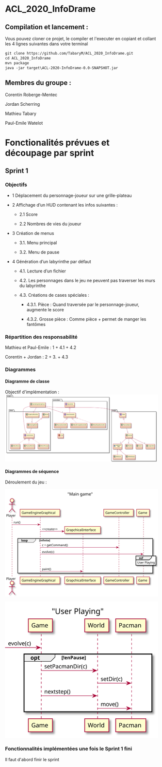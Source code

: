 # ACL_2020_InfoDrame

## Compilation et lancement :

Vous pouvez cloner ce projet, le compiler et l'executer en copiant 
et collant les 4 lignes suivantes dans votre terminal

```
git clone https://github.com/TabaryM/ACL_2020_InfoDrame.git
cd ACL_2020_InfoDrame
mvn package
java -jar target\ACL-2020-InfoDrame-0.0-SNAPSHOT.jar
```

## Membres du groupe : 
Corentin Roberge-Mentec

Jordan Scherring

Mathieu Tabary

Paul-Emile Watelot

# Fonctionalités prévues et découpage par sprint

## Sprint 1
### Objectifs
 - 1 Déplacement du personnage-joueur sur une grille-plateau
 - 2 Affichage d’un HUD contenant les infos suivantes :
 
    - 2.1 Score

    - 2.2 Nombres de vies du joueur
    
- 3 Création de menus
 
    - 3.1. Menu principal

    - 3.2. Menu de pause

- 4 Génération d’un labyrinthe par défaut
 
    - 4.1. Lecture d’un fichier

    - 4.2. Les personnages dans le jeu ne peuvent pas traverser les murs du labyrinthe

    - 4.3. Créations de cases spéciales :

        - 4.3.1. Pièce : Quand traversée par le personnage-joueur, augmente le score

        - 4.3.2. Grosse pièce : Comme pièce + permet de manger les fantômes


### Répartition des responsabilité
Mathieu et Paul-Emile : 1 + 4.1 + 4.2

Corentin + Jordan : 2 + 3. + 4.3

### Diagrammes
#### Diagramme de classe
Objectif d'implémentation : 
![ClassDiag](conception/diagrammes/class/Objectif_Sprint1.svg)

#### Diagrammes de séquence
Déroulement du jeu : 

![ClassDiag](conception/diagrammes/sequence/MainGame.svg)


![ClassDiag](conception/diagrammes/sequence/UserPlaying.svg)


### Fonctionnalités implémentées une fois le Sprint 1 fini
Il faut d'abord finir le sprint